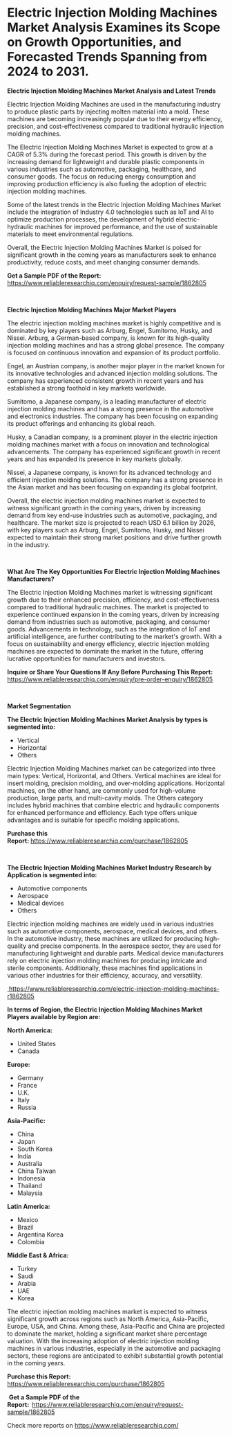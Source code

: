 <p><h1>Electric Injection Molding Machines Market Analysis Examines its Scope on Growth Opportunities, and Forecasted Trends Spanning from 2024 to 2031.</h1></p><p><strong>Electric Injection Molding Machines Market Analysis and Latest Trends</strong></p>
<p><p>Electric Injection Molding Machines are used in the manufacturing industry to produce plastic parts by injecting molten material into a mold. These machines are becoming increasingly popular due to their energy efficiency, precision, and cost-effectiveness compared to traditional hydraulic injection molding machines.</p><p>The Electric Injection Molding Machines Market is expected to grow at a CAGR of 5.3% during the forecast period. This growth is driven by the increasing demand for lightweight and durable plastic components in various industries such as automotive, packaging, healthcare, and consumer goods. The focus on reducing energy consumption and improving production efficiency is also fueling the adoption of electric injection molding machines.</p><p>Some of the latest trends in the Electric Injection Molding Machines Market include the integration of Industry 4.0 technologies such as IoT and AI to optimize production processes, the development of hybrid electric-hydraulic machines for improved performance, and the use of sustainable materials to meet environmental regulations.</p><p>Overall, the Electric Injection Molding Machines Market is poised for significant growth in the coming years as manufacturers seek to enhance productivity, reduce costs, and meet changing consumer demands.</p></p>
<p><strong>Get a Sample PDF of the Report:&nbsp;</strong> <a href="https://www.reliableresearchiq.com/enquiry/request-sample/1862805">https://www.reliableresearchiq.com/enquiry/request-sample/1862805</a></p>
<p>&nbsp;</p>
<p><strong>Electric Injection Molding Machines Major Market Players</strong></p>
<p><p>The electric injection molding machines market is highly competitive and is dominated by key players such as Arburg, Engel, Sumitomo, Husky, and Nissei. Arburg, a German-based company, is known for its high-quality injection molding machines and has a strong global presence. The company is focused on continuous innovation and expansion of its product portfolio.</p><p>Engel, an Austrian company, is another major player in the market known for its innovative technologies and advanced injection molding solutions. The company has experienced consistent growth in recent years and has established a strong foothold in key markets worldwide.</p><p>Sumitomo, a Japanese company, is a leading manufacturer of electric injection molding machines and has a strong presence in the automotive and electronics industries. The company has been focusing on expanding its product offerings and enhancing its global reach.</p><p>Husky, a Canadian company, is a prominent player in the electric injection molding machines market with a focus on innovation and technological advancements. The company has experienced significant growth in recent years and has expanded its presence in key markets globally.</p><p>Nissei, a Japanese company, is known for its advanced technology and efficient injection molding solutions. The company has a strong presence in the Asian market and has been focusing on expanding its global footprint.</p><p>Overall, the electric injection molding machines market is expected to witness significant growth in the coming years, driven by increasing demand from key end-use industries such as automotive, packaging, and healthcare. The market size is projected to reach USD 6.1 billion by 2026, with key players such as Arburg, Engel, Sumitomo, Husky, and Nissei expected to maintain their strong market positions and drive further growth in the industry.</p></p>
<p>&nbsp;</p>
<p><strong>What Are The Key Opportunities For Electric Injection Molding Machines Manufacturers?</strong></p>
<p><p>The Electric Injection Molding Machines market is witnessing significant growth due to their enhanced precision, efficiency, and cost-effectiveness compared to traditional hydraulic machines. The market is projected to experience continued expansion in the coming years, driven by increasing demand from industries such as automotive, packaging, and consumer goods. Advancements in technology, such as the integration of IoT and artificial intelligence, are further contributing to the market's growth. With a focus on sustainability and energy efficiency, electric injection molding machines are expected to dominate the market in the future, offering lucrative opportunities for manufacturers and investors.</p></p>
<p><strong>Inquire or Share Your Questions If Any Before Purchasing This Report:</strong> <a href="https://www.reliableresearchiq.com/enquiry/pre-order-enquiry/1862805">https://www.reliableresearchiq.com/enquiry/pre-order-enquiry/1862805</a></p>
<p>&nbsp;</p>
<p><strong>Market Segmentation</strong></p>
<p><strong>The Electric Injection Molding Machines Market Analysis by types is segmented into:</strong></p>
<p><ul><li>Vertical</li><li>Horizontal</li><li>Others</li></ul></p>
<p><p>Electric Injection Molding Machines market can be categorized into three main types: Vertical, Horizontal, and Others. Vertical machines are ideal for insert molding, precision molding, and over-molding applications. Horizontal machines, on the other hand, are commonly used for high-volume production, large parts, and multi-cavity molds. The Others category includes hybrid machines that combine electric and hydraulic components for enhanced performance and efficiency. Each type offers unique advantages and is suitable for specific molding applications.</p></p>
<p><strong>Purchase this Report:&nbsp;</strong><a href="https://www.reliableresearchiq.com/purchase/1862805">https://www.reliableresearchiq.com/purchase/1862805</a></p>
<p>&nbsp;</p>
<p><strong>The Electric Injection Molding Machines Market Industry Research by Application is segmented into:</strong></p>
<p><ul><li>Automotive components</li><li>Aerospace</li><li>Medical devices</li><li>Others</li></ul></p>
<p><p>Electric injection molding machines are widely used in various industries such as automotive components, aerospace, medical devices, and others. In the automotive industry, these machines are utilized for producing high-quality and precise components. In the aerospace sector, they are used for manufacturing lightweight and durable parts. Medical device manufacturers rely on electric injection molding machines for producing intricate and sterile components. Additionally, these machines find applications in various other industries for their efficiency, accuracy, and versatility.</p></p>
<p><a href="https://www.reliableresearchiq.com/electric-injection-molding-machines-r1862805">&nbsp;https://www.reliableresearchiq.com/electric-injection-molding-machines-r1862805</a></p>
<p><strong>In terms of Region, the Electric Injection Molding Machines Market Players available by Region are:</strong></p>
<p>
    <p> <strong> North America: </strong>
        <ul>
            <li>United States</li>
            <li>Canada</li>
        </ul>
        </p> 
    <p> <strong> Europe: </strong>
        <ul>
            <li>Germany</li>
            <li>France</li>
            <li>U.K.</li>
            <li>Italy</li>
            <li>Russia</li>
        </ul>
        </p> 
    <p> <strong> Asia-Pacific: </strong>
        <ul>
            <li>China</li>
            <li>Japan</li>
            <li>South Korea</li>
            <li>India</li>
            <li>Australia</li>
            <li>China Taiwan</li>
            <li>Indonesia</li>
            <li>Thailand</li>
            <li>Malaysia</li>
        </ul>
        </p> 
    <p> <strong> Latin America: </strong>
        <ul>
            <li>Mexico</li>
            <li>Brazil</li>
            <li>Argentina Korea</li>
            <li>Colombia</li>
        </ul>
        </p> 
    <p> <strong> Middle East & Africa: </strong>
        <ul>
            <li>Turkey</li>
            <li>Saudi</li>
            <li>Arabia</li>
            <li>UAE</li>
            <li>Korea</li>
        </ul>
    </p>
    </p>
<p><p>The electric injection molding machines market is expected to witness significant growth across regions such as North America, Asia-Pacific, Europe, USA, and China. Among these, Asia-Pacific and China are projected to dominate the market, holding a significant market share percentage valuation. With the increasing adoption of electric injection molding machines in various industries, especially in the automotive and packaging sectors, these regions are anticipated to exhibit substantial growth potential in the coming years.</p></p>
<p><strong>Purchase this Report: </strong><a href="https://www.reliableresearchiq.com/purchase/1862805">https://www.reliableresearchiq.com/purchase/1862805</a></p>
<p>&nbsp;<strong>Get a Sample PDF of the Report:&nbsp;&nbsp;</strong><a href="https://www.reliableresearchiq.com/enquiry/request-sample/1862805">https://www.reliableresearchiq.com/enquiry/request-sample/1862805</a></p>
<p><strong></strong></p>
<p>Check more reports on <a href="https://www.reliableresearchiq.com/">https://www.reliableresearchiq.com/</a></p>